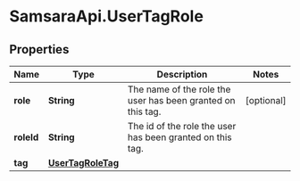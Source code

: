 # SamsaraApi.UserTagRole

## Properties
Name | Type | Description | Notes
------------ | ------------- | ------------- | -------------
**role** | **String** | The name of the role the user has been granted on this tag. | [optional] 
**roleId** | **String** | The id of the role the user has been granted on this tag. | 
**tag** | [**UserTagRoleTag**](UserTagRoleTag.md) |  | 


